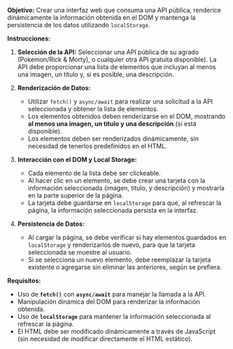 
**Objetivo:** Crear una interfaz web que consuma una API pública, renderice dinámicamente la información obtenida en el DOM y mantenga la persistencia de los datos utilizando `localStorage`.

**Instrucciones:**

1. **Selección de la API:** Seleccionar una API pública de su agrado (Pokemon/Rick & Morty), o cualquier otra API gratuita disponible). La API debe proporcionar una lista de elementos que incluyan al menos una imagen, un título y, si es posible, una descripción.
    
2. **Renderización de Datos:**
    
    - Utilizar `fetch()` y `async/await` para realizar una solicitud a la API seleccionada y obtener la lista de elementos.
    - Los elementos obtenidos deben renderizarse en el DOM, mostrando **al menos una imagen, un título y una descripción** (si está disponible).
    - Los elementos deben ser renderizados dinámicamente, sin necesidad de tenerlos predefinidos en el HTML.
      
3. **Interacción con el DOM y Local Storage:**
    
    - Cada elemento de la lista debe ser clickeable.
    - Al hacer clic en un elemento, se debe crear una tarjeta con la información seleccionada (imagen, título, y descripción) y mostrarla en la parte superior de la página.
    - La tarjeta debe guardarse en `localStorage` para que, al refrescar la página, la información seleccionada persista en la interfaz.
      
4. **Persistencia de Datos:**
    
    - Al cargar la página, se debe verificar si hay elementos guardados en `localStorage` y renderizarlos de nuevo, para que la tarjeta seleccionada se muestre al usuario.
    - Si se selecciona un nuevo elemento, debe reemplazar la tarjeta existente o agregarse sin eliminar las anteriores, según se prefiera.

**Requisitos:**

- Uso de **`fetch()`** con **`async/await`** para manejar la llamada a la API.
- Manipulación dinámica del DOM para renderizar la información obtenida.
- Uso de **`localStorage`** para mantener la información seleccionada al refrescar la página.
- El HTML debe ser modificado dinámicamente a través de JavaScript (sin necesidad de modificar directamente el HTML estático).
